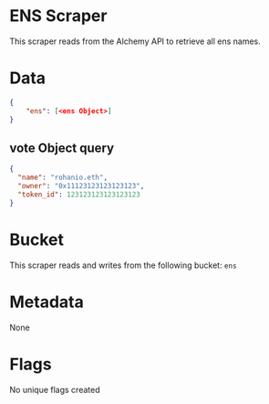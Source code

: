 # ENS Scraper

This scraper reads from the Alchemy API to retrieve all ens names.

# Data

```json
{
    "ens": [<ens Object>]
}
```

## vote Object query

```json
{
  "name": "rohanio.eth",
  "owner": "0x11123123123123123",
  "token_id": 123123123123123123
}
```

# Bucket

This scraper reads and writes from the following bucket: `ens`

# Metadata

None

# Flags

No unique flags created
